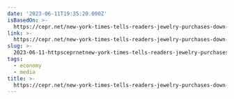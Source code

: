 ```yaml
---
date: '2023-06-11T19:35:20.000Z'
isBasedOn: >-
  https://cepr.net/new-york-times-tells-readers-jewelry-purchases-down-due-to-inflation-commerce-department-says-they-are-up-by-26-4-percent/
link: >-
  https://cepr.net/new-york-times-tells-readers-jewelry-purchases-down-due-to-inflation-commerce-department-says-they-are-up-by-26-4-percent/
slug: >-
  2023-06-11-httpsceprnetnew-york-times-tells-readers-jewelry-purchases-down-due-to-inflation-commerce-department-says-they-are-up-by-26-4-percent
tags:
  - economy
  - media
title: >-
  https://cepr.net/new-york-times-tells-readers-jewelry-purchases-down-due-to-inflation-commerce-department-says-they-are-up-by-26-4-percent/
---
```


